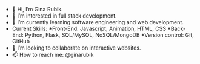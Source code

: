 - 👋 Hi, I’m Gina Rubik.
- 👀 I’m interested in full stack development.
- 🌱 I’m currently learning software engineering and web development.
- Current Skills:
*Front-End: Javascript, Animation, HTML, CSS
*Back-End: Python, Flask, SQL/MySQL, NoSQL/MongoDB
*Version control: Git, GitHub
- 💞️ I’m looking to collaborate on interactive websites.
- 📫 How to reach me: @ginarubik 

<!---
ginarubik/ginarubik is a ✨ special ✨ repository because its `README.md` (this file) appears on your GitHub profile.
You can click the Preview link to take a look at your changes.
--->
